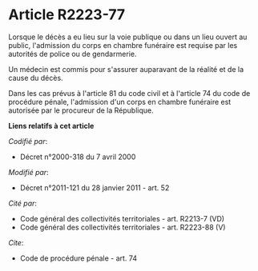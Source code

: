 # Article R2223-77

Lorsque le décès a eu lieu sur la voie publique ou dans un lieu ouvert au public, l'admission du corps en chambre funéraire
est requise par les autorités de police ou de gendarmerie. 

Un médecin est commis pour s'assurer auparavant de la réalité et de la cause du décès. 

Dans les cas prévus à l'article 81 du code civil et à l'article 74 du code de procédure pénale, l'admission d'un corps en
chambre funéraire est autorisée par le procureur de la République.

**Liens relatifs à cet article**

_Codifié par_:

  - Décret n°2000-318 du 7 avril 2000

_Modifié par_:

  - Décret n°2011-121 du 28 janvier 2011 - art. 52

_Cité par_:

  - Code général des collectivités territoriales - art. R2213-7 (VD)
  - Code général des collectivités territoriales - art. R2223-88 (V)

_Cite_:

  - Code de procédure pénale - art. 74
